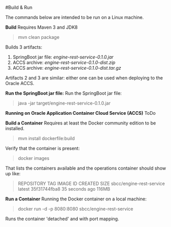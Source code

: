 #Build & Run

The commands below are intended to be run on a Linux machine.

**Build**
Requires Maven 3 and JDK8
> mvn clean package

Builds 3 artifacts:
1. SpringBoot jar file: *engine-rest-service-0.1.0.jar*
2. ACCS archive: *engine-rest-service-0.1.0-dist.zip*
3. ACCS archive: *engine-rest-service-0.1.0-dist.tar.gz*

Artifacts 2 and 3 are similar: either one can be used when deploying to the Oracle ACCS.


**Run the SpringBoot jar file:**
Run the SpringBoot jar file:
> java -jar target/engine-rest-service-0.1.0.jar

**Running on Oracle Application Container Cloud Service (ACCS)**
ToDo

**Build a Container**
Requires at least the Docker community edition to be installed.
>mvn install dockerfile:build

Verify that the container is present:
> docker images

That lists the containers available and the operations container should show up like:
> REPOSITORY                    TAG     IMAGE ID      CREATED         SIZE
> sbcc/engine-rest-service      latest  35f31744fba8  35 seconds ago  116MB


**Run a Container**
Running the Docker container on a local machine:
> docker run -d -p 8080:8080 sbcc/engine-rest-service

Runs the container 'detached' and with port mapping.




